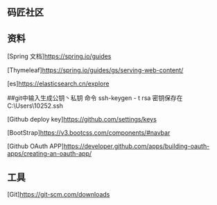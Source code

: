 ##  码匠社区

##  资料
[Spring 文档]https://spring.io/guides

[Thymeleaf]https://spring.io/guides/gs/serving-web-content/

[es]https://elasticsearch.cn/explore

##git中输入生成公钥丶私钥 命令
ssh-keygen - t rsa  密钥保存在C:\Users\10252\.ssh

[Github deploy key]https://github.com/settings/keys

[BootStrap]https://v3.bootcss.com/components/#navbar

[Github OAuth APP]https://developer.github.com/apps/building-oauth-apps/creating-an-oauth-app/




##  工具
[Git]https://git-scm.com/downloads  